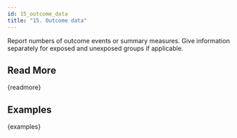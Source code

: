 ```yaml
---
id: 15_outcome_data
title: "15. Outcome data"
---
```

Report numbers of outcome events or summary measures. Give information separately for exposed and unexposed groups if applicable.



## Read More

{readmore}

## Examples

{examples}